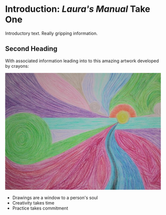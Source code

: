 # Introduction: *Laura's Manual* Take One

Introductory text. Really gripping information.

## Second Heading

With associated information leading into to this amazing artwork developed by crayons:

<img src = "https://github.com/ljmoody/myrepo/blob/gh-pages/images/crayon_art.png?raw=true">

- Drawings are a window to a person's soul
- Creativity takes time
- Practice takes commitment

